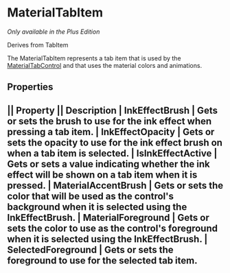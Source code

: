 # MaterialTabItem
_Only available in the Plus Edition_

Derives from TabItem

The MaterialTabItem represents a tab item that is used by the [MaterialTabControl](MaterialTabControl) and that uses the material colors and animations.

## Properties
|| Property || Description
| InkEffectBrush | Gets or sets the brush to use for the ink effect when pressing a tab item.
| InkEffectOpacity | Gets or sets the opacity to use for the ink effect brush on when a tab item is selected.
| IsInkEffectActive | Gets or sets a value indicating whether the ink effect will be shown on a tab item when it is pressed.
| MaterialAccentBrush | Gets or sets the color that will be used as the control's background when it is selected using the InkEffectBrush.
| MaterialForeground | Gets or sets the color to use as the control's foreground when it is selected using the InkEffectBrush.
| SelectedForeground | Gets or sets the foreground to use for the selected tab item.
---